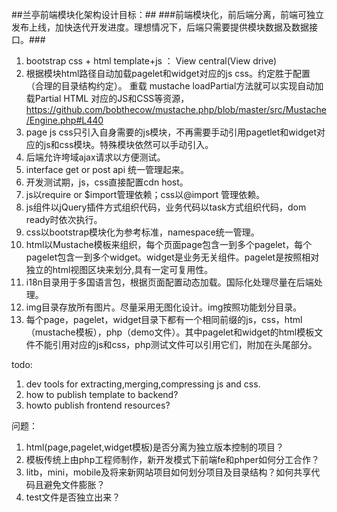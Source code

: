 ##兰亭前端模块化架构设计目标：##
###前端模块化，前后端分离，前端可独立发布上线，加快迭代开发进度。理想情况下，后端只需要提供模块数据及数据接口。###
 1. bootstrap css + html template+js ： View central(View drive)
 2. 根据模块html路径自动加载pagelet和widget对应的js css。约定胜于配置（合理的目录结构约定）。
    重载 mustache loadPartial方法就可以实现自动加载Partial HTML 对应的JS和CSS等资源，https://github.com/bobthecow/mustache.php/blob/master/src/Mustache/Engine.php#L440
 3. page js css只引入自身需要的js模块，不再需要手动引用pagetlet和widget对应的js和css模块。特殊模块依然可以手动引入。
 4. 后端允许垮域ajax请求以方便测试。
 5. interface get or post api 统一管理起来。
 6. 开发测试期，js，css直接配置cdn host。
 7. js以require or $import管理依赖；css以@import 管理依赖。
 8. js组件以jQuery插件方式组织代码，业务代码以task方式组织代码，dom ready时依次执行。
 9. css以bootstrap模块化为参考标准，namespace统一管理。
 10. html以Mustache模板来组织，每个页面page包含一到多个pagelet，每个pagelet包含一到多个widget。widget是业务无关组件。pagelet是按照相对独立的html视图区块来划分,具有一定可复用性。
 11. i18n目录用于多国语言包，根据页面配置动态加载。国际化处理尽量在后端处理。
 12. img目录存放所有图片。尽量采用无图化设计。img按照功能划分目录。
 13. 每个page，pagelet，widget目录下都有一个相同前缀的js，css，html（mustache模板），php（demo文件）。其中pagelet和widget的html模板文件不能引用对应的js和css，php测试文件可以引用它们，附加在头尾部分。

todo:
 1. dev tools for extracting,merging,compressing js and css.
 2. how to publish template to backend?
 3. howto publish frontend resources?
 
问题：
 1. html(page,pagelet,widget模板)是否分离为独立版本控制的项目？ 
 2. 模板传统上由php工程师制作，新开发模式下前端fe和phper如何分工合作？
 3. litb，mini，mobile及将来新网站项目如何划分项目及目录结构？如何共享代码且避免文件膨胀？
 4. test文件是否独立出来？
